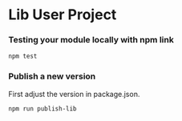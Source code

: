 # Lib User Project

### Testing your module locally with npm link

```console
npm test
```

### Publish a new version

First adjust the version in package.json.

```console
npm run publish-lib
```
